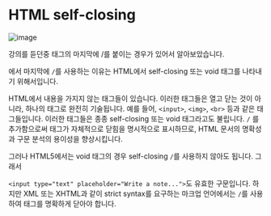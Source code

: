 # HTML self-closing

![image](https://github.com/littleduck1219/TIL/assets/107936957/53563af5-6e4e-4fc8-8ed2-91a351c9810c)


강의를 듣던중 태그의 마지막에 /를 붙이는 경우가 있어서 알아보았습니다.

 

에서 마지막에 `/`를 사용하는 이유는 HTML에서 self-closing 또는 void 태그를 나타내기 위해서입니다.

HTML에서 내용을 가지지 않는 태그들이 있습니다. 이러한 태그들은 열고 닫는 것이 아니라, 하나의 태그로 완전히 기술됩니다. 예를 들어, `<input>`, `<img>`, `<br>` 등과 같은 태그들입니다. 이러한 태그들은 종종 self-closing 또는 void 태그라고도 불립니다.
`/` 를 추가함으로써 태그가 자체적으로 닫힘을 명시적으로 표시하므로, HTML 문서의 명확성과 구문 분석의 용이성을 향상시킵니다.

그러나 HTML5에서는 void 태그의 경우 self-closing `/`를 사용하지 않아도 됩니다. 그래서

`<input type="text" placeholder="Write a note...">`도 유효한 구문입니다. 하지만 XML 또는 XHTML과 같이 strict syntax를 요구하는 마크업 언어에서는 `/`를 사용하여 태그를 명확하게 닫아야 합니다.
